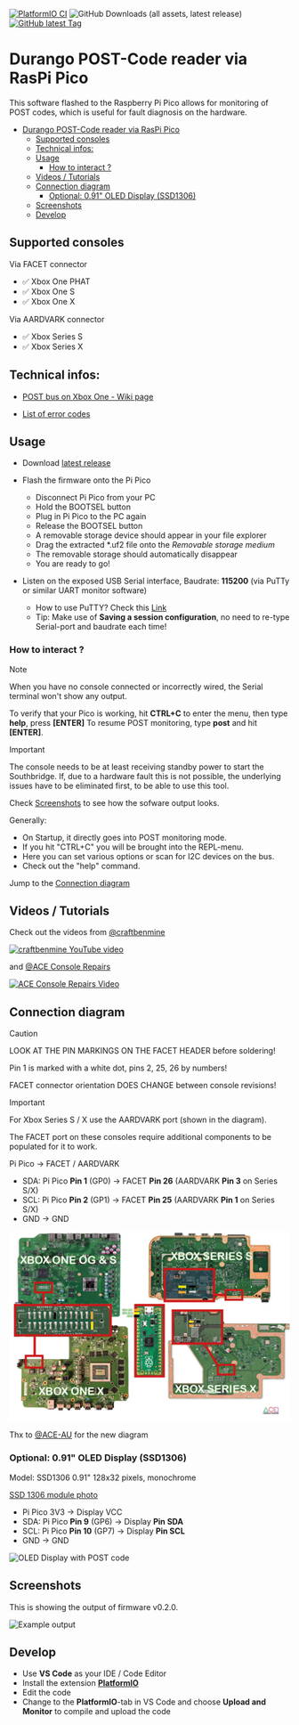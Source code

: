 [![PlatformIO CI](https://github.com/xboxoneresearch/PicoDurangoPOST/actions/workflows/build.yml/badge.svg?branch=main)](https://github.com/xboxoneresearch/PicoDurangoPOST/actions/workflows/build.yml)
![GitHub Downloads (all assets, latest release)](https://img.shields.io/github/downloads/xboxoneresearch/PicoDurangoPOST/latest/total)
[![GitHub latest Tag](https://img.shields.io/github/v/tag/xboxoneresearch/PicoDurangoPOST)](https://github.com/xboxoneresearch/PicoDurangoPOST/releases/latest)

# Durango POST-Code reader via RasPi Pico

This software flashed to the Raspberry Pi Pico allows for monitoring of POST codes, which is useful for fault diagnosis on the hardware.

- [Durango POST-Code reader via RasPi Pico](#durango-post-code-reader-via-raspi-pico)
  - [Supported consoles](#supported-consoles)
  - [Technical infos:](#technical-infos)
  - [Usage](#usage)
    - [How to interact ?](#how-to-interact-)
  - [Videos / Tutorials](#videos--tutorials)
  - [Connection diagram](#connection-diagram)
    - [Optional: 0.91" OLED Display (SSD1306)](#optional-091-oled-display-ssd1306)
  - [Screenshots](#screenshots)
  - [Develop](#develop)

## Supported consoles

Via FACET connector

- ✅ Xbox One PHAT
- ✅ Xbox One S
- ✅ Xbox One X

Via AARDVARK connector

- ✅ Xbox Series S
- ✅ Xbox Series X

## Technical infos:

- [POST bus on Xbox One - Wiki page](https://xboxoneresearch.github.io/wiki/hardware/post/)

- [List of error codes](https://errors.xboxresearch.com)

## Usage

- Download [latest release](https://github.com/xboxoneresearch/PicoDurangoPOST/releases/latest)
- Flash the firmware onto the Pi Pico
  - Disconnect Pi Pico from your PC
  - Hold the BOOTSEL button
  - Plug in Pi Pico to the PC again
  - Release the BOOTSEL button
  - A removable storage device should appear in your file explorer
  - Drag the extracted *.uf2 file onto the *Removable storage medium*
  - The removable storage should automatically disappear
  - You are ready to go!

- Listen on the exposed USB Serial interface, Baudrate: **115200** (via PuTTy or similar UART monitor software)
  - How to use PuTTY? Check this [Link](https://www.ssh.com/academy/ssh/putty/windows)
  - Tip: Make use of **Saving a session configuration**, no need to re-type Serial-port and baudrate each time!

### How to interact ?

> [!NOTE]
> When you have no console connected or incorrectly wired, the Serial terminal won't show any output.
>
> To verify that your Pico is working, hit **CTRL+C** to enter the menu, then type **help**, press **[ENTER]**
> To resume POST monitoring, type **post** and hit **[ENTER]**.

> [!IMPORTANT]
> The console needs to be at least receiving standby power to start the Southbridge. If, due to
> a hardware fault this is not possible, the underlying issues have to be eliminated first, to be able to use
> this tool.

Check [Screenshots](#screenshots) to see how the sofware output looks.

Generally:

- On Startup, it directly goes into POST monitoring mode.
- If you hit "CTRL+C" you will be brought into the REPL-menu.
- Here you can set various options or scan for I2C devices on the bus.
- Check out the "help" command.

Jump to the [Connection diagram](#connection-diagram)

## Videos / Tutorials

Check out the videos from [@craftbenmine](https://github.com/craftbenmine)

[![craftbenmine YouTube video](https://img.youtube.com/vi/BuPhxKdxU0g/hqdefault.jpg)](https://www.youtube.com/watch?v=BuPhxKdxU0g)

and [@ACE Console Repairs](https://github.com/ACE-AU)

[![ACE Console Repairs Video](https://img.youtube.com/vi/b2gaV6t57Mc/hqdefault.jpg)](https://www.youtube.com/watch?v=b2gaV6t57Mc)

## Connection diagram

> [!CAUTION]
> LOOK AT THE PIN MARKINGS ON THE FACET HEADER before soldering!
>
> Pin 1 is marked with a white dot, pins 2, 25, 26 by numbers!
>
> FACET connector orientation DOES CHANGE between console revisions!

> [!IMPORTANT]
> For Xbox Series S / X use the AARDVARK port (shown in the diagram).
>
> The FACET port on these consoles require additional components to be populated for it to work.

Pi Pico -> FACET / AARDVARK

- SDA: Pi Pico **Pin 1** (GP0) -> FACET **Pin 26** (AARDVARK **Pin 3** on Series S/X)
- SCL: Pi Pico **Pin 2** (GP1) -> FACET **Pin 25** (AARDVARK **Pin 1** on Series S/X)
- GND -> GND

![Pi Pico Facet I2C diagram - all revs](./assets/all_revs_diagram_ACE.jpg)

Thx to [@ACE-AU](https://github.com/ACE-AU) for the new diagram

### Optional: 0.91" OLED Display (SSD1306)

Model: SSD1306 0.91" 128x32 pixels, monochrome

[SSD 1306 module photo](./assets/ssd1306_module.jpg)

- Pi Pico 3V3 -> Display VCC
- SDA: Pi Pico **Pin  9** (GP6) -> Display **Pin SDA**
- SCL: Pi Pico **Pin 10** (GP7) -> Display **Pin SCL**
- GND -> GND

![OLED Display with POST code](./assets/display.jpg)


## Screenshots

This is showing the output of firmware v0.2.0.

![Example output](./assets/screenshot2.png)

## Develop

- Use **VS Code** as your IDE / Code Editor
- Install the extension [**PlatformIO**](https://platformio.org/)
- Edit the code
- Change to the **PlatformIO**-tab in VS Code and choose **Upload and Monitor** to compile and upload the code
